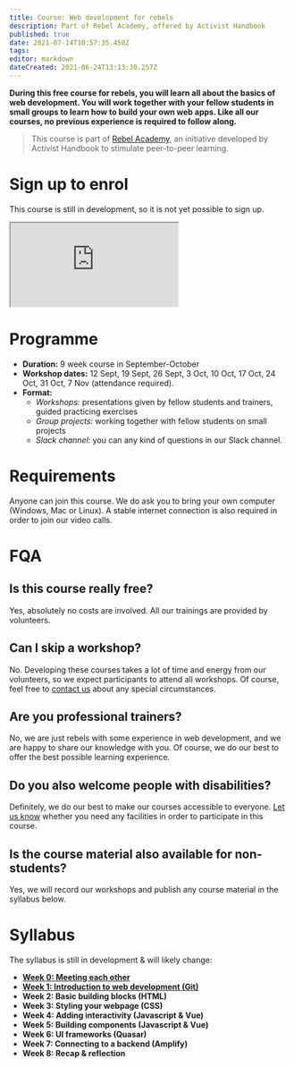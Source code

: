```yaml
---
title: Course: Web development for rebels
description: Part of Rebel Academy, offered by Activist Handbook
published: true
date: 2021-07-14T10:57:35.450Z
tags: 
editor: markdown
dateCreated: 2021-06-24T13:13:30.257Z
---
```


**During this free course for rebels, you will learn all about the basics of web development. You will work together with your fellow students in small groups to learn how to build your own web apps. Like all our courses, no previous experience is required to follow along.**

> This course is part of [Rebel Academy](/academy), an initiative developed by Activist Handbook to stimulate peer-to-peer learning.

# Sign up to enrol

This course is still in development, so it is not yet possible to sign up.
<iframe src="https://tally.so/embed/31VG4w?hideTitle=1&alignLeft=1" border="0" marginheight="0" marginwidth="0" title="Course: Web development for rebels"></iframe>

# Programme

-   **Duration:** 9 week course in September-October
-   **Workshop dates:** 12 Sept, 19 Sept, 26 Sept, 3 Oct, 10 Oct, 17 Oct, 24 Oct, 31 Oct, 7 Nov (attendance required).
-   **Format:**
    -   *Workshops:* presentations given by fellow students and trainers, guided practicing exercises
    -   *Group projects:* working together with fellow students on small projects
    -   *Slack channel:* you can any kind of questions in our Slack channel.

# Requirements

Anyone can join this course. We do ask you to bring your own computer (Windows, Mac or Linux). A stable internet connection is also required in order to join our video calls.

# FQA

## Is this course really free?

Yes, absolutely no costs are involved. All our trainings are provided by volunteers.

## Can I skip a workshop?

No. Developing these courses takes a lot of time and energy from our volunteers, so we expect participants to attend all workshops. Of course, feel free to [contact us](mailto:contact@activisthandbook.org) about any special circumstances.

## Are you professional trainers?

No, we are just rebels with some experience in web development, and we are happy to share our knowledge with you. Of course, we do our best to offer the best possible learning experience.

## Do you also welcome people with disabilities?

Definitely, we do our best to make our courses accessible to everyone. [Let us know](mailto:contact@activisthandbook.org) whether you need any facilities in order to participate in this course.

## Is the course material also available for non-students?

Yes, we will record our workshops and publish any course material in the syllabus below.

# Syllabus

The syllabus is still in development & will likely change:

-   [**Week 0: Meeting each other**](https://docs.google.com/document/d/1FvdFVvG8tCFiE8BDQQxvPT1Bjnqcd1lxuagnrbYXri0/edit#heading=h.ki4i8t6l4alr)
-   [**Week 1: Introduction to web development (Git)**](https://docs.google.com/document/d/1ywTgMs2byXCT-xl61VOuv-lwvRTUvsuYm76ZvJO_BdI/edit)
-   **Week 2: Basic building blocks (HTML)**
-   **Week 3: Styling your webpage (CSS)**
-   **Week 4: Adding interactivity (Javascript & Vue)**
-   **Week 5: Building components (Javascript & Vue)**
-   **Week 6: UI frameworks (Quasar)**
-   **Week 7: Connecting to a backend (Amplify)**
-   **Week 8: Recap & reflection**